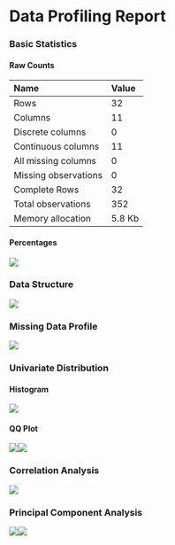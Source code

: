 Data Profiling Report
================

### Basic Statistics

#### Raw Counts

| Name                 | Value  |
| :------------------- | :----- |
| Rows                 | 32     |
| Columns              | 11     |
| Discrete columns     | 0      |
| Continuous columns   | 11     |
| All missing columns  | 0      |
| Missing observations | 0      |
| Complete Rows        | 32     |
| Total observations   | 352    |
| Memory allocation    | 5.8 Kb |

#### Percentages

![](df_files/figure-gfm/plot_intro-1.png)<!-- -->

### Data Structure

![](df_files/figure-gfm/data_structure-1.png)<!-- -->

### Missing Data Profile

![](df_files/figure-gfm/missing_profile-1.png)<!-- -->

### Univariate Distribution

#### Histogram

![](df_files/figure-gfm/plot_histogram-1.png)<!-- -->

#### QQ Plot

![](df_files/figure-gfm/plot_normal_qq-1.png)<!-- -->![](df_files/figure-gfm/plot_normal_qq-2.png)<!-- -->

### Correlation Analysis

![](df_files/figure-gfm/correlation_analysis-1.png)<!-- -->

### Principal Component Analysis

![](df_files/figure-gfm/principal_component_analysis-1.png)<!-- -->![](df_files/figure-gfm/principal_component_analysis-2.png)<!-- -->
